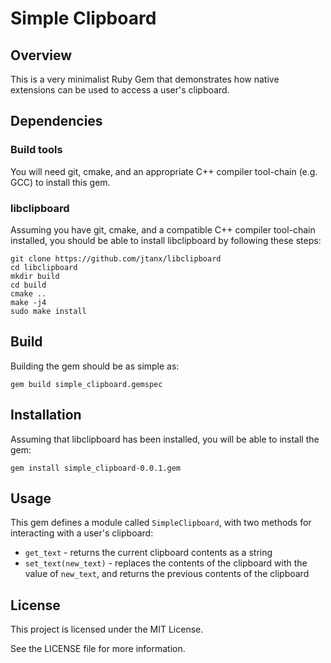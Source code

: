 # Simple Clipboard

## Overview

This is a very minimalist Ruby Gem that demonstrates how native extensions can be used to access a user's clipboard.

## Dependencies

### Build tools

You will need git, cmake, and an appropriate C++ compiler tool-chain (e.g. GCC) to install this gem.

### libclipboard

Assuming you have git, cmake, and a compatible C++ compiler tool-chain installed, you should be able to install libclipboard by following these steps:

    git clone https://github.com/jtanx/libclipboard
    cd libclipboard
    mkdir build
    cd build
    cmake ..
    make -j4
    sudo make install

## Build

Building the gem should be as simple as:

    gem build simple_clipboard.gemspec

## Installation

Assuming that libclipboard has been installed, you will be able to install the gem:

    gem install simple_clipboard-0.0.1.gem

## Usage

This gem defines a module called `SimpleClipboard`, with two methods for interacting with a user's clipboard:

* `get_text` - returns the current clipboard contents as a string
* `set_text(new_text)` - replaces the contents of the clipboard with the value of `new_text`, and returns the previous contents of the clipboard

## License ##

This project is licensed under the MIT License.

See the LICENSE file for more information.
